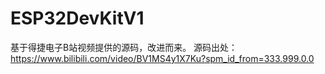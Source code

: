 # ESP32DevKitV1
基于得捷电子B站视频提供的源码，改进而来。
源码出处：https://www.bilibili.com/video/BV1MS4y1X7Ku?spm_id_from=333.999.0.0
